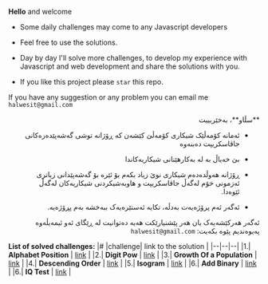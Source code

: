 
**Hello** and welcome

- Some daily challenges may come to any Javascript developers

-  Feel free to use the solutions.

-  Day by day I'll solve more challenges, to develop my experience with Javascript and web development and share the solutions with you.

-  If you like this project please `star` this repo.

If you have any suggestion or any problem you can email me `halwesit@gmail.com`


<div dir="rtl">
**سڵاو**، بەخێربییت

  

-  ئەمانە کۆمەڵێک شیکاری کۆمەڵێ کێشەن کە ڕۆژانە توشی گەشەپێدەرەکانی جاڤاسکریپت دەبنەوە

-  بێ خەیاڵ بە لە بەکارهێنانی شیکاریەکاندا

-  ڕۆژانە هەوڵدەدەم شیکاری نوێ زیاد بکەم بۆ ئێرە بۆ گەشەپێدانی زیاتری ئەزمونی خۆم لەگەڵ جاڤاسکریپت و هاوبەشیکردنی شیکاریەکان لەگەڵ ئێوەدا.

-  ئەگەر ئەم پرۆژەیەت بەدڵە، تکایە ئەستێرەیەک ببەخشە بەم پڕۆژەیە.

  

ئەگەر هەرکێشەیەک یان هەر پێشنیارێکت هەیە دەتوانیت لە ڕێگای ئەو ئیمەیڵەوە پەیوەندیم پێوە بکەیت: `halwesit@gmail.com`

<div dir="ltr">


**List of solved challenges:** 
|# |challenge| link to the solution  |
|--|--|--|
|1.| **Alphabet Position** | [link](https://github.com/halwesit/js-daily-challenges/tree/main/alphabetPosition) |
|2.| **Digit Pow** | [link](https://github.com/halwesit/js-daily-challenges/tree/main/digPow) |
|3.| **Growth Of a Population** | [link](https://github.com/halwesit/js-daily-challenges/tree/main/GrowthOfPopulation) |
|4.| **Descending Order** | [link](https://github.com/halwesit/js-daily-challenges/tree/main/Descending%20Order) |
|5.| **Isogram** | [link](https://github.com/halwesit/js-daily-challenges/tree/main/Isograms) |
|6.| **Add Binary** | [link](https://github.com/halwesit/js-daily-challenges/tree/main/Add%20Binary) |
|6.| **IQ Test** | [link](https://github.com/halwesit/js-daily-challenges/tree/main/IQ%20Test) |


